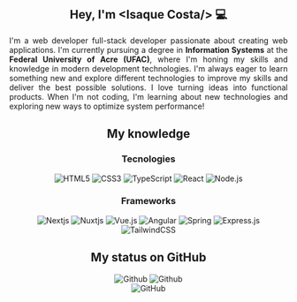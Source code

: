 <main align="center">
  <div>
    <h2>Hey, I'm &lt;Isaque Costa/&gt; 💻</h2>
    <p align="justify">
    I'm a web developer full-stack developer passionate about creating web applications. I'm currently pursuing a degree in <strong>Information Systems</strong> at the <strong>Federal University of Acre (UFAC)</strong>, where I'm honing my skills and knowledge in modern development technologies. I'm always eager to learn something new and explore different technologies to improve my skills and deliver the best possible solutions. I love turning ideas into functional products. When I'm not coding, I'm learning about new technologies and exploring new ways to optimize system performance!
    </p>
  </div>
  
  <h2 align="center">My knowledge</h2>
  <div align="center">
    <h3 align="center">Tecnologies</h3>
    <img src="https://img.shields.io/badge/HTML5-101010?style=for-the-badge&logo=html5&logoColor=e34f26" alt="HTML5" />
    <img src="https://img.shields.io/badge/CSS3-101010?style=for-the-badge&logo=css3&logoColor=00afe1" alt="CSS3" />
    <img src="https://img.shields.io/badge/TypeScript-101010?style=for-the-badge&logo=typescript&logoColor=transparent" alt="TypeScript" />
    <img src="https://img.shields.io/badge/React-101010?style=for-the-badge&logo=react&logoColor=" alt="React" />
    <img src="https://img.shields.io/badge/Node.js-101010?style=for-the-badge&logo=node.js&logoColor=6cc24a" alt="Node.js" />
  </div>
  
  <div align="center">
    <h3 align="center">Frameworks</h3>
    <img src="https://img.shields.io/badge/Nextjs-101010?style=for-the-badge&logo=next.js&logoColor=transparent" alt="Nextjs" />
    <img src="https://img.shields.io/badge/Nuxtjs-101010?style=for-the-badge&logo=nuxt.js&logoColor=transparent" alt="Nuxtjs" />
    <img src="https://img.shields.io/badge/Vue.js-101010?style=for-the-badge&logo=vue.js&logoColor=42b883" alt="Vue.js" />
    <img src="https://img.shields.io/badge/Angular-101010?style=for-the-badge&logo=angular&logoColor=red" alt="Angular" />
    <img src="https://img.shields.io/badge/Spring-101010?style=for-the-badge&logo=spring&logoColor=08000" alt="Spring" />
    <img src="https://img.shields.io/badge/Express.js-101010?style=for-the-badge&logo=express&logoColor=white" alt="Express.js" />
    <img src="https://img.shields.io/badge/TailwindCSS-101010?style=for-the-badge&logo=tailwindcss&logoColor=transparent" alt="TailwindCSS" />
  </div>
  
  <div>
  <h2 align="center">My status on GitHub</h2>
    <div align="center">
      <img src="https://github-readme-stats.vercel.app/api?username=Isaque16&theme=dark&show_icons=true&hide_border=true&count_private=true&locale=en" alt="Github" />
      <img src="https://github-readme-streak-stats.herokuapp.com/?user=Isaque16&theme=dark&hide_border=true&locale=en" alt="Github" />
      <br />
      <img src="https://github-readme-stats.vercel.app/api/top-langs/?username=Isaque16&theme=dark&show_icons=true&hide_border=true&layout=compact&locale=en" alt="GitHub" />
    </div>
  </div>
</main>
